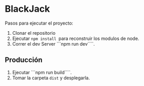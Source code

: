 # BlackJack 

Pasos para ejecutar el proyecto:

1. Clonar el repositorio
2. Ejecutar ```npm install ```para reconstruir los modulos de node.
3. Correr el dev Server ```npm run dev````.

## Producción

1. Ejecutar ```npm run build````.
2. Tomar la carpeta ```dist``` y desplegarla.
